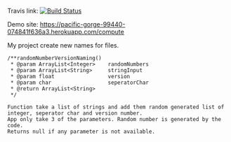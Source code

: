 Travis link:
[![Build Status](https://app.travis-ci.com/eayildiz/CICLMavenDemoProject.svg?token=6ixPzyrDSbSs6K5Sq72q&branch=master)](https://app.travis-ci.com/eayildiz/CICLMavenDemoProject)

Demo site: https://pacific-gorge-99440-074841f636a3.herokuapp.com/compute

My project create new names for files.

    /**randomNumberVersionNaming()
     * @param ArrayList<Integer>	randomNumbers
     * @param ArrayList<String>		stringInput
     * @param float					version
     * @param char					seperatorChar
     * @return ArrayList<String>
     */

	Function take a list of strings and add them random generated list of integer, seperator char and version number.
    App only take 3 of the parameters. Random number is generated by the code.
	Returns null if any parameter is not available.